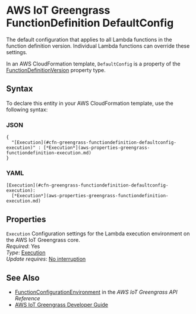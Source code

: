# AWS IoT Greengrass FunctionDefinition DefaultConfig<a name="aws-properties-greengrass-functiondefinition-defaultconfig"></a>

<a name="aws-properties-greengrass-functiondefinition-defaultconfig-description"></a>The default configuration that applies to all Lambda functions in the function definition version\. Individual Lambda functions can override these settings\.

<a name="aws-properties-greengrass-functiondefinition-defaultconfig-inheritance"></a> In an AWS CloudFormation template, `DefaultConfig` is a property of the [FunctionDefinitionVersion](aws-properties-greengrass-functiondefinition-functiondefinitionversion.md) property type\.

## Syntax<a name="aws-properties-greengrass-functiondefinition-defaultconfig-syntax"></a>

To declare this entity in your AWS CloudFormation template, use the following syntax:

### JSON<a name="aws-properties-greengrass-functiondefinition-defaultconfig-syntax.json"></a>

```
{
  "[Execution](#cfn-greengrass-functiondefinition-defaultconfig-execution)" : [*Execution*](aws-properties-greengrass-functiondefinition-execution.md)
}
```

### YAML<a name="aws-properties-greengrass-functiondefinition-defaultconfig-syntax.yaml"></a>

```
[Execution](#cfn-greengrass-functiondefinition-defaultconfig-execution): 
  [*Execution*](aws-properties-greengrass-functiondefinition-execution.md)
```

## Properties<a name="aws-properties-greengrass-functiondefinition-defaultconfig-properties"></a>

`Execution`  <a name="cfn-greengrass-functiondefinition-defaultconfig-execution"></a>
Configuration settings for the Lambda execution environment on the AWS IoT Greengrass core\.  
 *Required*: Yes  
 *Type*: [Execution](aws-properties-greengrass-functiondefinition-execution.md)  
 *Update requires*: [No interruption](using-cfn-updating-stacks-update-behaviors.md#update-no-interrupt) 

## See Also<a name="aws-properties-greengrass-functiondefinition-defaultconfig-seealso"></a>
+ [FunctionConfigurationEnvironment](https://docs.aws.amazon.com/greengrass/latest/apireference/definitions-functionconfigurationenvironment.html) in the *AWS IoT Greengrass API Reference*
+ [AWS IoT Greengrass Developer Guide](https://docs.aws.amazon.com/greengrass/latest/developerguide/)
